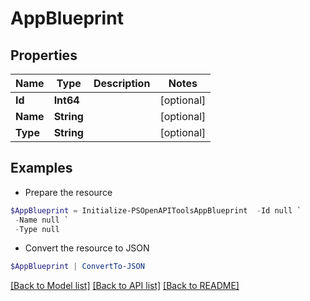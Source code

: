 # AppBlueprint
## Properties

Name | Type | Description | Notes
------------ | ------------- | ------------- | -------------
**Id** | **Int64** |  | [optional] 
**Name** | **String** |  | [optional] 
**Type** | **String** |  | [optional] 

## Examples

- Prepare the resource
```powershell
$AppBlueprint = Initialize-PSOpenAPIToolsAppBlueprint  -Id null `
 -Name null `
 -Type null
```

- Convert the resource to JSON
```powershell
$AppBlueprint | ConvertTo-JSON
```

[[Back to Model list]](../README.md#documentation-for-models) [[Back to API list]](../README.md#documentation-for-api-endpoints) [[Back to README]](../README.md)

